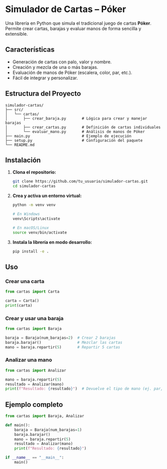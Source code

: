 # Simulador de Cartas – Póker

Una librería en Python que simula el tradicional juego de cartas **Póker**. Permite crear cartas, barajas y evaluar manos de forma sencilla y extensible.

## Características

- Generación de cartas con palo, valor y nombre.
- Creación y mezcla de una o más barajas.
- Evaluación de manos de Póker (escalera, color, par, etc.).
- Fácil de integrar y personalizar.

## Estructura del Proyecto

```
simulador-cartas/
├── src/
│   └── cartas/
│       ├── crear_baraja.py       # Lógica para crear y manejar barajas
│       ├── crear_cartas.py       # Definición de cartas individuales
│       └── evaluar_mano.py       # Análisis de manos de Póker
├── main.py                       # Ejemplo de ejecución
├── setup.py                      # Configuración del paquete
└── README.md
```

## Instalación

1. **Clona el repositorio:**
   ```bash
   git clone https://github.com/tu_usuario/simulador-cartas.git
   cd simulador-cartas
   ```

2. **Crea y activa un entorno virtual:**
   ```bash
   python -m venv venv

   # En Windows
   venv\Scripts\activate

   # En macOS/Linux
   source venv/bin/activate
   ```

3. **Instala la librería en modo desarrollo:**
   ```bash
   pip install -e .
   ```

##  Uso

###  Crear una carta
```python
from cartas import Carta

carta = Carta()
print(carta)
```

###  Crear y usar una baraja
```python
from cartas import Baraja

baraja = Baraja(num_barajas=2)  # Crear 2 barajas
baraja.barajar()                # Mezclar las cartas
mano = baraja.repartir(5)       # Repartir 5 cartas
```

### Analizar una mano
```python
from cartas import Analizar

mano = baraja.repartir(5)
resultado = Analizar(mano)
print(f"Resultado: {resultado}")  # Devuelve el tipo de mano (ej. par, full house, etc.)
```

## Ejemplo completo

```python
from cartas import Baraja, Analizar

def main():
    baraja = Baraja(num_barajas=1)
    baraja.barajar()
    mano = baraja.repartir(5)
    resultado = Analizar(mano)
    print(f"Resultado: {resultado}")

if __name__ == "__main__":
    main()
```